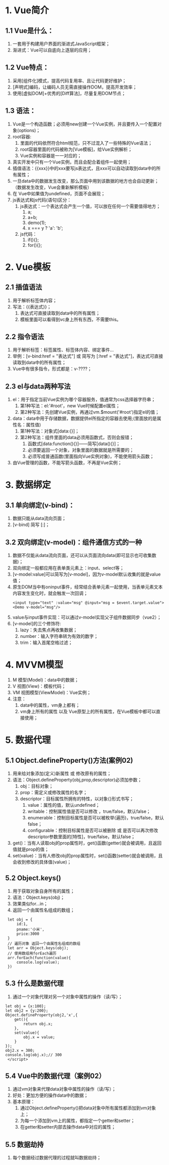 # 1. Vue简介
## 1.1 Vue是什么：
   1. 一套用于构建用户界面的渐进式JavaScript框架；
   2. 渐进式：Vue可以自底向上逐层的应用；
## 1.2 Vue特点：
   1. 采用[组件化]模式，提高代码复用率、且让代码更好维护；
   2. [声明式]编码，让编码人员无需直接操作DOM，提高开发效率；
   3. 使用[虚拟DOM]+优秀的[Diff算法]，尽量复用DOM节点；
## 1.3 语法：
   1. Vue是一个构造函数；必须用new创建一个Vue实例，并且要传入一个配置对象(options)；
   2. root容器:
      1. 里面的代码依然符合html规范，只不过混入了一些特殊的Vue语法；
      2. root容器里面的代码被称为[Vue模板]，给Vue实例解析；
      3. Vue实例和容器是一一对应的；
   3. 真实开发中只有一个Vue实例，而且会配合着组件一起使用；
   4. 插值语法：{{xxx}}中的xxx要写js表达式，且xxx可以自动读取到data中的所有属性；
   5. 一旦data中的数据发生改变，那么页面中用到该数据的地方也会自动更新；（数据发生改变，Vue会重新解析模板）
   6. 在 Vue中如果值为undefined，页面不会展现；
1. js表达式和js代码(语句)区分：
   1. js表达式：一个表达式会产生一个值，可以放在任何一个需要值得地方；
      1. a;
      2. a+b;
      3. demo(1);
      4. x === y ? 'a': 'b';
   2. js代码：
      1. if(){};
      2. for(){};
# 2. Vue模板 
## 2.1 插值语法
   1. 用于解析标签体内容；
   2. 写法：{{表达式}}；
      1. 表达式可直接读取到data中的所有属性；
      2. 模板里面可以看得到vc身上所有东西，不需要this。
## 2.2 指令语法
   1. 用于解析标签：标签属性、标签体内容、绑定事件...
   2. 举例：[v-bind:href = "表达式"] 或 简写为 [:href = "表达式"]，表达式可直接读取到data中的所有属性；
   3. Vue中有很多指令，形式都是：v-????；
## 2.3 el与data两种写法
   1. el：用于指定当前Vue实例为哪个容器服务，值通常为css选择器字符串；
      1. 第1种写法：el:'#root'，new Vue时候配置el属性；
      2. 第2种写法：先创建Vue实例，再通过vm.$mount('#root')指定el的值；
   2. data：data中用于存储数据，数据提供el所指定的容器去使用;(里面放的是属性名：属性值)
      1. 第1种写法：对象式[data:{}]；
      2. 第2种写法：组件里面的data必须用函数式，否则会报错；
         1. 函数式[data:function(){}]——简写[data(){}]；
         2. 必须要返回一个对象，对象里面的数据就是所需要的；
         3. 必须写成普通函数(里面指向Vue实例对象)，不能使用箭头函数；
   3. 由Vue管理的函数，不能写箭头函数，不再是Vue实例；

# 3. 数据绑定
## 3.1 单向绑定(v-bind)：
   1. 数据只能从data流向页面；
   2. [v-bind] 简写 [:]；
   
## 3.2 双向绑定(v-model)：组件通信方式的一种
   1. 数据不仅能从data流向页面，还可以从页面流向data(即可显示也可收集数据)；
   2. 双向绑定一般都应用在表单类元素上：input、select等；
   3. [v-model:value]可以简写为[v-model]，因为v-model默认收集的就是value值；
   4. 原生DOM当中有oninput事件，经常结合表单元素一起使用，当表单元素文本内容发生变化时，就会触发一次回调；
      ```vue
      <input type="text" :value="msg" @input="msg = $event.target.value">
      <Demo v-model="msg"/>
      ``` 
   5. value与input事件实现：可以通过v-model实现父子组件数据同步（vue2）；
   6. [v-model]的三个修饰符:
      1. lazy：失去焦点再收集数据； 
      2. number：输入字符串转为有效的数字；
      3. trim：输入首尾空格过滤；

# 4. MVVM模型
1. M 模型(Model)：data中的数据；
2. V 视图(View)：模板代码；
3. VM 视图模型(ViewModel)：Vue实例；
4. 注意：
   1. data中的属性，vm身上都有；
   2. vm身上所有的属性 以及 Vue原型上的所有属性，在Vue模板中都可以直接使用；
   
# 5. 数据代理
## 5.1 Object.defineProperty()方法(案例02)
1. 用来给对象添加(定义)新属性 或 修改原有的属性； 
2. 语法：Object.defineProperty(obj,prop,descriptor)必须加参数；
   1. obj：目标对象；
   2. prop：需定义或修改属性的名字；
   3. descriptor：目标属性所拥有的特性，以对象{}形式书写；
      1. value：属性的值，默认undefined；
      2. writable：控制属性值是否可以修改 ，true/false，默认false；
      3. enumerable：控制目标属性是否可以被枚举(遍历)，true/false，默认false；
      4. configurable：控制目标属性是否可以被删除 或 是否可以再次修改descriptor参数里面的[特性]，true/false，默认false；
3. get()：当有人读取obj的prop属性时，get()函数(getter)就会被调用，且返回值就是prop的值；
4. set(value)：当有人修改obj的prop属性时，set()函数(setter)就会被调用，且会收到修改的具体值(value)；
## 5.2 Object.keys()
   1. 用于获取对象自身所有的属性；
   2. 语法：Object.keys(obj)；
   3. 效果类似for...in；
   4. 返回一个由属性名组成的数组；
   ```
    let obj = {
        id:1,
        pname:'小米',
        price:3000
    }
    // 遍历对象 返回一个由属性名组成的数组
    let arr = Object.keys(obj);
    // 使用数组用forEach遍历
    arr.forEach(function(value){
        console.log(value);
    })
   ```
## 5.3 什么是数据代理
   1. 通过一个对象代理对另一个对象中属性的操作（读/写）；
   ```
   let obj = {x:100};
   let obj2 = {y:200};
   Object.defineProperty(obj2,'x',{
       get(){
           return obj.x;
       },
       set(value){
           obj.x = value;
       }
   });
   obj2.x = 300;
   console.log(obj.x);// 300
    </script>
   ```
## 5.4 Vue中的数据代理（案例02）
   1. 通过vm对象来代理data对象中属性的操作（读/写）；
   2. 好处：更加方便的操作data中的数据；
   3. 基本原理：
      1. 通过Object.defineProperty()把data对象中所有属性都添加到vm对象上；
      2. 为每一个添加到vm上的属性，都指定一个getter和setter；
      3. 在getter和setter内部去操作data中对应的属性；
## 5.5 数据劫持
   1. 每个数据经过数据代理的过程就叫数据劫持；



   